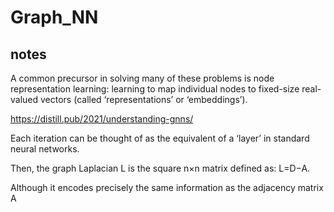 # Graph_NN
 
## notes
A common precursor in solving many of these problems is node representation learning: learning to map individual nodes to fixed-size real-valued vectors (called ‘representations’ or ‘embeddings’).

https://distill.pub/2021/understanding-gnns/

Each iteration can be thought of as the equivalent of a ‘layer’ in standard neural networks.

Then, the graph Laplacian L is the square n×n matrix defined as: L=D−A.

Although it encodes precisely the same information as the adjacency matrix A

